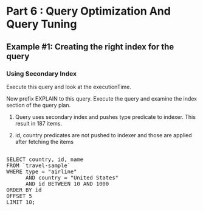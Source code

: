 # Part 6 : Query Optimization And Query Tuning

## Example #1: Creating the right index for the query

### Using Secondary Index

Execute this query and look at the executionTime.

Now prefix EXPLAIN to this query. Execute the query and examine the index section of the query plan.


1. Query uses secondary index and pushes type predicate to indexer. This result in 187 items.

2. id, country predicates are not pushed to indexer and those are applied after fetching the items

<pre id="example"> 
SELECT country, id, name
FROM `travel-sample`
WHERE type = "airline"
      AND country = "United States"
      AND id BETWEEN 10 AND 1000
ORDER BY id
OFFSET 5
LIMIT 10;
</pre>
